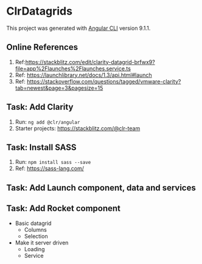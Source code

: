 # ClrDatagrids

This project was generated with [Angular CLI](https://github.com/angular/angular-cli) version 9.1.1.

## Online References

1. Ref:<https://stackblitz.com/edit/clarity-datagrid-brfwx9?file=app%2Flaunches%2Flaunches.service.ts>
2. Ref: <https://launchlibrary.net/docs/1.3/api.html#launch>
3. Ref: <https://stackoverflow.com/questions/tagged/vmware-clarity?tab=newest&page=3&pagesize=15>

## Task: Add Clarity  

1. Run: ```ng add @clr/angular```
2. Starter projects: <https://stackblitz.com/@clr-team>

## Task: Install SASS

1. Run: ```npm install sass --save```
2. Ref: <https://sass-lang.com/>

## Task: Add Launch component, data and services

## Task: Add Rocket component

* Basic datagrid
  * Columns
  * Selection
* Make it server driven
  * Loading
  * Service
